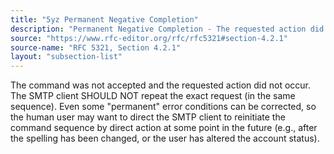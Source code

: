 ```yaml
---
title: "5yz Permanent Negative Completion"
description: "Permanent Negative Completion - The requested action did not occur, and this condition is permanent"
source: "https://www.rfc-editor.org/rfc/rfc5321#section-4.2.1"
source-name: "RFC 5321, Section 4.2.1"
layout: "subsection-list"
---
```


The command was not accepted and the requested action did not occur.
The SMTP client SHOULD NOT repeat the exact request (in the same sequence).
Even some "permanent" error conditions can be corrected, so the human user may want to direct the SMTP client to reinitiate the command sequence by direct action at some point in the future (e.g., after the spelling has been changed, or the user has altered the account status).

